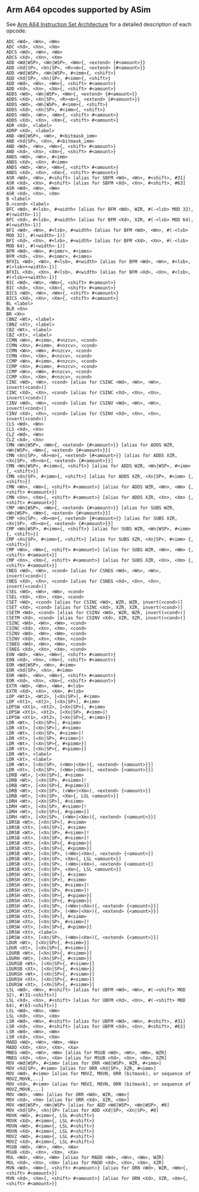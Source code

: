 ## Arm A64 opcodes supported by ASim

See [Arm A64 Instruction Set Architecture](https://developer.arm.com/documentation/ddi0596/2021-09)
for a detailed description of each opcode.

    ADC <Wd>, <Wn>, <Wm>
    ADC <Xd>, <Xn>, <Xm>
    ADCS <Wd>, <Wn>, <Wm>
    ADCS <Xd>, <Xn>, <Xm>
    ADD <Wd|WSP>, <Wn|WSP>, <Wm>{, <extend> {#<amount>}}
    ADD <Xd|SP>, <Xn|SP>, <R><m>{, <extend> {#<amount>}}
    ADD <Wd|WSP>, <Wn|WSP>, #<imm>{, <shift>}
    ADD <Xd|SP>, <Xn|SP>, #<imm>{, <shift>}
    ADD <Wd>, <Wn>, <Wm>{, <shift> #<amount>}
    ADD <Xd>, <Xn>, <Xm>{, <shift> #<amount>}
    ADDS <Wd>, <Wn|WSP>, <Wm>{, <extend> {#<amount>}}
    ADDS <Xd>, <Xn|SP>, <R><m>{, <extend> {#<amount>}}
    ADDS <Wd>, <Wn|WSP>, #<imm>{, <shift>}
    ADDS <Xd>, <Xn|SP>, #<imm>{, <shift>}
    ADDS <Wd>, <Wn>, <Wm>{, <shift> #<amount>}
    ADDS <Xd>, <Xn>, <Xm>{, <shift> #<amount>}
    ADR <Xd>, <label>
    ADRP <Xd>, <label>
    AND <Wd|WSP>, <Wn>, #<bitmask_imm>
    AND <Xd|SP>, <Xn>, #<bitmask_imm>
    AND <Wd>, <Wn>, <Wm>{, <shift> #<amount>}
    AND <Xd>, <Xn>, <Xm>{, <shift> #<amount>}
    ANDS <Wd>, <Wn>, #<imm>
    ANDS <Xd>, <Xn>, #<imm>
    ANDS <Wd>, <Wn>, <Wm>{, <shift> #<amount>}
    ANDS <Xd>, <Xn>, <Xm>{, <shift> #<amount>}
    ASR <Wd>, <Wn>, #<shift> [alias for SBFM <Wd>, <Wn>, #<shift>, #31]
    ASR <Xd>, <Xn>, #<shift> [alias for SBFM <Xd>, <Xn>, #<shift>, #63]
    ASR <Wd>, <Wn>, <Wm>
    ASR <Xd>, <Xn>, <Xm>
    B <label>
    B.<cond> <label>
    BFC <Wd>, #<lsb>, #<width> [alias for BFM <Wd>, WZR, #(-<lsb> MOD 32), #(<width>-1)]
    BFC <Xd>, #<lsb>, #<width> [alias for BFM <Xd>, XZR, #(-<lsb> MOD 64), #(<width>-1)]
    BFI <Wd>, <Wn>, #<lsb>, #<width> [alias for BFM <Wd>, <Wn>, #(-<lsb> MOD 32), #(<width>-1)]
    BFI <Xd>, <Xn>, #<lsb>, #<width> [alias for BFM <Xd>, <Xn>, #(-<lsb> MOD 64), #(<width>-1)]
    BFM <Wd>, <Wn>, #<immr>, #<imms>
    BFM <Xd>, <Xn>, #<immr>, #<imms>
    BFXIL <Wd>, <Wn>, #<lsb>, #<width> [alias for BFM <Wd>, <Wn>, #<lsb>, #(<lsb>+<width>-1)]
    BFXIL <Xd>, <Xn>, #<lsb>, #<width> [alias for BFM <Xd>, <Xn>, #<lsb>, #(<lsb>+<width>-1)]
    BIC <Wd>, <Wn>, <Wm>{, <shift> #<amount>}
    BIC <Xd>, <Xn>, <Xm>{, <shift> #<amount>}
    BICS <Wd>, <Wn>, <Wm>{, <shift> #<amount>}
    BICS <Xd>, <Xn>, <Xm>{, <shift> #<amount>}
    BL <label>
    BLR <Xn>
    BR <Xn>
    CBNZ <Wt>, <label>
    CBNZ <Xt>, <label>
    CBZ <Wt>, <label>
    CBZ <Xt>, <label>
    CCMN <Wn>, #<imm>, #<nzcv>, <cond>
    CCMN <Xn>, #<imm>, #<nzcv>, <cond>
    CCMN <Wn>, <Wm>, #<nzcv>, <cond>
    CCMN <Xn>, <Xm>, #<nzcv>, <cond>
    CCMP <Wn>, #<imm>, #<nzcv>, <cond>
    CCMP <Xn>, #<imm>, #<nzcv>, <cond>
    CCMP <Wn>, <Wm>, #<nzcv>, <cond>
    CCMP <Xn>, <Xm>, #<nzcv>, <cond>
    CINC <Wd>, <Wn>, <cond> [alias for CSINC <Wd>, <Wn>, <Wn>, invert(<cond>)]
    CINC <Xd>, <Xn>, <cond> [alias for CSINC <Xd>, <Xn>, <Xn>, invert(<cond>)]
    CINV <Wd>, <Wn>, <cond> [alias for CSINV <Wd>, <Wn>, <Wn>, invert(<cond>)]
    CINV <Xd>, <Xn>, <cond> [alias for CSINV <Xd>, <Xn>, <Xn>, invert(<cond>)]
    CLS <Wd>, <Wn>
    CLS <Xd>, <Xn>
    CLZ <Wd>, <Wn>
    CLZ <Xd>, <Xn>
    CMN <Wn|WSP>, <Wm>{, <extend> {#<amount>}} [alias for ADDS WZR, <Wn|WSP>, <Wm>{, <extend> {#<amount>}}]
    CMN <Xn|SP>, <R><m>{, <extend> {#<amount>}} [alias for ADDS XZR, <Xn|SP>, <R><m>{, <extend> {#<amount>}}]
    CMN <Wn|WSP>, #<imm>{, <shift>} [alias for ADDS WZR, <Wn|WSP>, #<imm> {, <shift>}]
    CMN <Xn|SP>, #<imm>{, <shift>} [alias for ADDS XZR, <Xn|SP>, #<imm> {, <shift>}]
    CMN <Wn>, <Wm>{, <shift> #<amount>} [alias for ADDS WZR, <Wn>, <Wm> {, <shift> #<amount>}]
    CMN <Xn>, <Xm>{, <shift> #<amount>} [alias for ADDS XZR, <Xn>, <Xm> {, <shift> #<amount>}]
    CMP <Wn|WSP>, <Wm>{, <extend> {#<amount>}} [alias for SUBS WZR, <Wn|WSP>, <Wm>{, <extend> {#<amount>}}]
    CMP <Xn|SP>, <R><m>{, <extend> {#<amount>}} [alias for SUBS XZR, <Xn|SP>, <R><m>{, <extend> {#<amount>}}]
    CMP <Wn|WSP>, #<imm>{, <shift>} [alias for SUBS WZR, <Wn|WSP>, #<imm> {, <shift>}]
    CMP <Xn|SP>, #<imm>{, <shift>} [alias for SUBS XZR, <Xn|SP>, #<imm> {, <shift>}]
    CMP <Wn>, <Wm>{, <shift> #<amount>} [alias for SUBS WZR, <Wn>, <Wm> {, <shift> #<amount>}]
    CMP <Xn>, <Xm>{, <shift> #<amount>} [alias for SUBS XZR, <Xn>, <Xm> {, <shift> #<amount>}]
    CNEG <Wd>, <Wn>, <cond> [alias for CSNEG <Wd>, <Wn>, <Wn>, invert(<cond>)]
    CNEG <Xd>, <Xn>, <cond> [alias for CSNEG <Xd>, <Xn>, <Xn>, invert(<cond>)]
    CSEL <Wd>, <Wn>, <Wm>, <cond>
    CSEL <Xd>, <Xn>, <Xm>, <cond>
    CSET <Wd>, <cond> [alias for CSINC <Wd>, WZR, WZR, invert(<cond>)]
    CSET <Xd>, <cond> [alias for CSINC <Xd>, XZR, XZR, invert(<cond>)]
    CSETM <Wd>, <cond> [alias for CSINV <Wd>, WZR, WZR, invert(<cond>)]
    CSETM <Xd>, <cond> [alias for CSINV <Xd>, XZR, XZR, invert(<cond>)]
    CSINC <Wd>, <Wn>, <Wm>, <cond>
    CSINC <Xd>, <Xn>, <Xm>, <cond>
    CSINV <Wd>, <Wn>, <Wm>, <cond>
    CSINV <Xd>, <Xn>, <Xm>, <cond>
    CSNEG <Wd>, <Wn>, <Wm>, <cond>
    CSNEG <Xd>, <Xn>, <Xm>, <cond>
    EON <Wd>, <Wn>, <Wm>{, <shift> #<amount>}
    EON <Xd>, <Xn>, <Xm>{, <shift> #<amount>}
    EOR <Wd|WSP>, <Wn>, #<imm>
    EOR <Xd|SP>, <Xn>, #<imm>
    EOR <Wd>, <Wn>, <Wm>{, <shift> #<amount>}
    EOR <Xd>, <Xn>, <Xm>{, <shift> #<amount>}
    EXTR <Wd>, <Wn>, <Wm>, #<lsb>
    EXTR <Xd>, <Xn>, <Xm>, #<lsb>
    LDP <Wt1>, <Wt2>, [<Xn|SP>], #<imm>
    LDP <Xt1>, <Xt2>, [<Xn|SP>], #<imm>
    LDPSW <Xt1>, <Xt2>, [<Xn|SP>], #<imm>
    LDPSW <Xt1>, <Xt2>, [<Xn|SP>, #<imm>]!
    LDPSW <Xt1>, <Xt2>, [<Xn|SP>{, #<imm>}]
    LDR <Wt>, [<Xn|SP>], #<simm>
    LDR <Xt>, [<Xn|SP>], #<simm>
    LDR <Wt>, [<Xn|SP>, #<simm>]!
    LDR <Xt>, [<Xn|SP>, #<simm>]!
    LDR <Wt>, [<Xn|SP>{, #<pimm>}]
    LDR <Xt>, [<Xn|SP>{, #<pimm>}]
    LDR <Wt>, <label>
    LDR <Xt>, <label>
    LDR <Wt>, [<Xn|SP>, (<Wm>|<Xm>){, <extend> {<amount>}}]
    LDR <Xt>, [<Xn|SP>, (<Wm>|<Xm>){, <extend> {<amount>}}]
    LDRB <Wt>, [<Xn|SP>], #<simm>
    LDRB <Wt>, [<Xn|SP>, #<simm>]!
    LDRB <Wt>, [<Xn|SP>{, #<pimm>}]
    LDRB <Wt>, [<Xn|SP>, (<Wm>|<Xm>), <extend> {<amount>}]
    LDRB <Wt>, [<Xn|SP>, <Xm>{, LSL <amount>}]
    LDRH <Wt>, [<Xn|SP>], #<simm>
    LDRH <Wt>, [<Xn|SP>, #<simm>]!
    LDRH <Wt>, [<Xn|SP>{, #<pimm>}]
    LDRH <Wt>, [<Xn|SP>, (<Wm>|<Xm>){, <extend> {<amount>}}]
    LDRSB <Wt>, [<Xn|SP>], #<simm>
    LDRSB <Xt>, [<Xn|SP>], #<simm>
    LDRSB <Wt>, [<Xn|SP>, #<simm>]!
    LDRSB <Xt>, [<Xn|SP>, #<simm>]!
    LDRSB <Wt>, [<Xn|SP>{, #<pimm>}]
    LDRSB <Xt>, [<Xn|SP>{, #<pimm>}]
    LDRSB <Wt>, [<Xn|SP>, (<Wm>|<Xm>), <extend> {<amount>}]
    LDRSB <Wt>, [<Xn|SP>, <Xm>{, LSL <amount>}]
    LDRSB <Xt>, [<Xn|SP>, (<Wm>|<Xm>), <extend> {<amount>}]
    LDRSB <Xt>, [<Xn|SP>, <Xm>{, LSL <amount>}]
    LDRSH <Wt>, [<Xn|SP>], #<simm>
    LDRSH <Xt>, [<Xn|SP>], #<simm>
    LDRSH <Wt>, [<Xn|SP>, #<simm>]!
    LDRSH <Xt>, [<Xn|SP>, #<simm>]!
    LDRSH <Wt>, [<Xn|SP>{, #<pimm>}]
    LDRSH <Xt>, [<Xn|SP>{, #<pimm>}]
    LDRSH <Wt>, [<Xn|SP>, (<Wm>|<Xm>){, <extend> {<amount>}}]
    LDRSH <Xt>, [<Xn|SP>, (<Wm>|<Xm>){, <extend> {<amount>}}]
    LDRSW <Xt>, [<Xn|SP>], #<simm>
    LDRSW <Xt>, [<Xn|SP>, #<simm>]!
    LDRSW <Xt>, [<Xn|SP>{, #<pimm>}]
    LDRSW <Xt>, <label>
    LDRSW <Xt>, [<Xn|SP>, (<Wm>|<Xm>){, <extend> {<amount>}}]
    LDUR <Wt>, [<Xn|SP>{, #<simm>}]
    LDUR <Xt>, [<Xn|SP>{, #<simm>}]
    LDURB <Wt>, [<Xn|SP>{, #<simm>}]
    LDURH <Wt>, [<Xn|SP>{, #<simm>}]
    LDURSB <Wt>, [<Xn|SP>{, #<simm>}]
    LDURSB <Xt>, [<Xn|SP>{, #<simm>}]
    LDURSH <Wt>, [<Xn|SP>{, #<simm>}]
    LDURSH <Xt>, [<Xn|SP>{, #<simm>}]
    LDURSW <Xt>, [<Xn|SP>{, #<simm>}]
    LSL <Wd>, <Wn>, #<shift> [alias for UBFM <Wd>, <Wn>, #(-<shift> MOD 32), #(31-<shift>)]
    LSL <Xd>, <Xn>, #<shift> [alias for UBFM <Xd>, <Xn>, #(-<shift> MOD 64), #(63-<shift>)]
    LSL <Wd>, <Wn>, <Wm>
    LSL <Xd>, <Xn>, <Xm>
    LSR <Wd>, <Wn>, #<shift> [alias for UBFM <Wd>, <Wn>, #<shift>, #31]
    LSR <Xd>, <Xn>, #<shift> [alias for UBFM <Xd>, <Xn>, #<shift>, #63]
    LSR <Wd>, <Wn>, <Wm>
    LSR <Xd>, <Xn>, <Xm>
    MADD <Wd>, <Wn>, <Wm>, <Wa>
    MADD <Xd>, <Xn>, <Xm>, <Xa>
    MNEG <Wd>, <Wn>, <Wm> [alias for MSUB <Wd>, <Wn>, <Wm>, WZR]
    MNEG <Xd>, <Xn>, <Xm> [alias for MSUB <Xd>, <Xn>, <Xm>, XZR]
    MOV <Wd|WSP>, #<imm> [alias for ORR <Wd|WSP>, WZR, #<imm>]
    MOV <Xd|SP>, #<imm> [alias for ORR <Xd|SP>, XZR, #<imm>]
    MOV <Wd>, #<imm> [alias for MOVZ, MOVN, ORR (bitmask), or sequence of MOVZ,MOVK,...]
    MOV <Xd>, #<imm> [alias for MOVZ, MOVN, ORR (bitmask), or sequence of MOVZ,MOVK,...]
    MOV <Wd>, <Wm> [alias for ORR <Wd>, WZR, <Wm>]
    MOV <Xd>, <Xm> [alias for ORR <Xd>, XZR, <Xm>]
    MOV <Wd|WSP>, <Wn|WSP> [alias for ADD <Wd|WSP>, <Wn|WSP>, #0]
    MOV <Xd|SP>, <Xn|SP> [alias for ADD <Xd|SP>, <Xn|SP>, #0]
    MOVK <Wd>, #<imm>{, LSL #<shift>}
    MOVK <Xd>, #<imm>{, LSL #<shift>}
    MOVN <Wd>, #<imm>{, LSL #<shift>}
    MOVN <Xd>, #<imm>{, LSL #<shift>}
    MOVZ <Wd>, #<imm>{, LSL #<shift>}
    MOVZ <Xd>, #<imm>{, LSL #<shift>}
    MSUB <Wd>, <Wn>, <Wm>, <Wa>
    MSUB <Xd>, <Xn>, <Xm>, <Xa>
    MUL <Wd>, <Wn>, <Wm> [alias for MADD <Wd>, <Wn>, <Wm>, WZR]
    MUL <Xd>, <Xn>, <Xm> [alias for MADD <Xd>, <Xn>, <Xm>, XZR]
    MVN <Wd>, <Wm>{, <shift> #<amount>} [alias for ORN <Wd>, WZR, <Wm>{, <shift> #<amount>}]
    MVN <Xd>, <Xm>{, <shift> #<amount>} [alias for ORN <Xd>, XZR, <Xm>{, <shift> #<amount>}]
    
    
